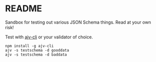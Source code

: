 # README

Sandbox for testing out various JSON Schema things. Read at your own risk!

Test with [ajv-cli](https://github.com/jessedc/ajv-cli) or your validator of
choice.

```
npm install -g ajv-cli
ajv -s testschema -d gooddata
ajv -s testschema -d baddata
```

